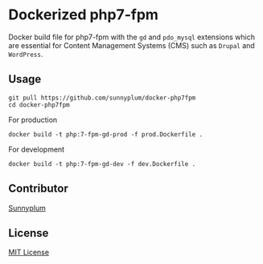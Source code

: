 # Dockerized php7-fpm

Docker build file for php7-fpm with the `gd` and `pdo_mysql` extensions which are essential for Content Management Systems (CMS) such as `Drupal` and `WordPress`.

## Usage

```
git pull https://github.com/sunnyplum/docker-php7fpm
cd docker-php7fpm
```
For production
```
docker build -t php:7-fpm-gd-prod -f prod.Dockerfile .
```
For development
```
docker build -t php:7-fpm-gd-dev -f dev.Dockerfile .
```

## Contributor
[Sunnyplum](https://github.com/sunnyplum)

## License
[MIT License](https://github.com/sunnyplum/docker-php7fpm/blob/master/LICENSE)

